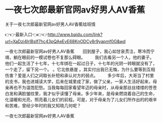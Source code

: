 # 一夜七次郎最新官网av好男人AV香蕉
关于一夜七次郎最新官网av好男人AV香蕉给班情

👉👉最新入口👈👉👉http://www.baidu.com/link?url=XaDzi4lrlBsIf7hc43pQAeEvE68KnODCy8r9yapmf0G&wd

一夜七次郎最新官网av好男人AV香蕉　　回到屋子，我心如甘泉贯注，寒冷而宁靖，躺在眼前的一模试卷也不复那么碍眼。
　　我们去看另一个人，他的妻子。他们一起生活了十七年，十七年绑在一起过日子，十七年的光阴一转眼就没有了，一个走了，留下另一个。
。它北依悬崖
。其实付出我已无悔，为什么要等到互相伤害？爱是人们之间取长补短和承认对方的弱点。
　　多少年后，大哥当了村里的支书，我也进城读大学，后来在城里成了家，做了父亲，一家人生活好起来，母亲再也不为温饱犯愁。当我每每回家看望年迈的母亲时，从母亲那丝丝缕缕的苍苍白发和满脸皱纹里，我才似乎读懂了母亲。多少年来，是母亲燃烧着自己的生命，化温暖和光亮，照亮着儿女们的前程。可是，对于母亲为了儿女们所作出的的艰辛和苦难，曾经少年时的我又知晓几何呢？

一夜七次郎最新官网av好男人AV香蕉
